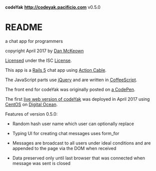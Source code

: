 **codeYak**
**http://codeyak.pacificio.com**
v0.5.0

# README

a chat app for programmers 

copyright April 2017 by [Dan McKeown](http://danmckeown.info)

[Licensed](LICENSE) under the ISC [License](https://opensource.org/licenses/ISC).

This app is a [Rails 5](http://rubyonrails.org/) chat app using [Action Cable](http://edgeguides.rubyonrails.org/action_cable_overview.html).

The JavaScript parts use [jQuery](http://jquery.com) and are written in [CoffeeScript](http://coffeescript.org/).

The front end for codeYak was originally posted on [a CodePen](http://codepen.io/pacificpelican/pen/NpEVdq).

The first [live web version of codeYak](http://codeyak.pacificio.com) was deployed in April 2017 using [CentOS](https://www.centos.org/) on [Digital Ocean](https://www.digitalocean.com/community/tutorials/how-to-deploy-rails-apps-using-unicorn-and-nginx-on-centos-6-5).

Features of version 0.5.0:

* Random hash user name which user can optionally replace

* Typing UI for creating chat messages uses form_for

* Messages are broadcast to all users under ideal conditions and are appended to the page via the DOM when received

* Data preserved only until last browser that was connected when message was sent is closed
